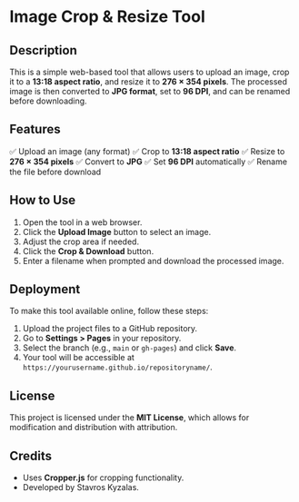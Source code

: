# Image Crop & Resize Tool

## Description
This is a simple web-based tool that allows users to upload an image, crop it to a **13:18 aspect ratio**, and resize it to **276 × 354 pixels**. The processed image is then converted to **JPG format**, set to **96 DPI**, and can be renamed before downloading.

## Features
✅ Upload an image (any format)
✅ Crop to **13:18 aspect ratio**
✅ Resize to **276 × 354 pixels**
✅ Convert to **JPG**
✅ Set **96 DPI** automatically
✅ Rename the file before download

## How to Use
1. Open the tool in a web browser.
2. Click the **Upload Image** button to select an image.
3. Adjust the crop area if needed.
4. Click the **Crop & Download** button.
5. Enter a filename when prompted and download the processed image.

## Deployment
To make this tool available online, follow these steps:
1. Upload the project files to a GitHub repository.
2. Go to **Settings > Pages** in your repository.
3. Select the branch (e.g., `main` or `gh-pages`) and click **Save**.
4. Your tool will be accessible at `https://yourusername.github.io/repositoryname/`.

## License
This project is licensed under the **MIT License**, which allows for modification and distribution with attribution.

## Credits
- Uses **Cropper.js** for cropping functionality.
- Developed by Stavros Kyzalas.

